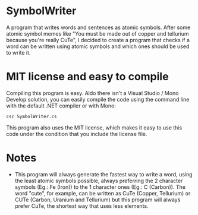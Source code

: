 # SymbolWriter
A program that writes words and sentences as atomic symbols. After some atomic symbol memes like "You must be made out of copper and tellurium because you're really CuTe", I decided to create a program that checks if a word can be written using atomic symbols and which ones should be used to write it.

# MIT license and easy to compile
Compiling this program is easy. Aldo there isn't a Visual Studio / Mono Develop solution, you can easily compile the code using the command line with the default .NET compiler or with Mono:

`csc SymbolWriter.cs`

This program also uses the MIT license, which makes it easy to use this code under the condition that you include the license file.

# Notes

- This program will always generate the fastest way to write a word, using the least atomic symbols possible, always preferring the 2 character symbols (Eg.: Fe (Iron)) to the 1 character ones (Eg.: C (Carbon)). The word "cute", for example, can be written as CuTe (Copper, Tellurium) or CUTe (Carbon, Uranium and Tellurium) but this program will always prefer CuTe, the shortest way that uses less elements.
